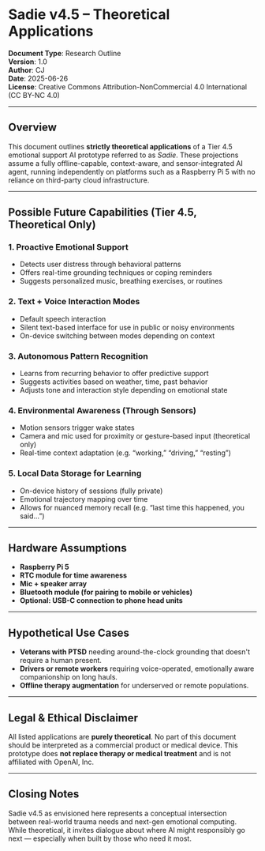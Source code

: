 # Sadie v4.5 – Theoretical Applications

**Document Type**: Research Outline  
**Version**: 1.0  
**Author**: CJ  
**Date**: 2025-06-26  
**License**: Creative Commons Attribution-NonCommercial 4.0 International (CC BY-NC 4.0)

---

## Overview

This document outlines **strictly theoretical applications** of a Tier 4.5 emotional support AI prototype referred to as *Sadie*. These projections assume a fully offline-capable, context-aware, and sensor-integrated AI agent, running independently on platforms such as a Raspberry Pi 5 with no reliance on third-party cloud infrastructure.

---

## Possible Future Capabilities (Tier 4.5, Theoretical Only)

### 1. **Proactive Emotional Support**
- Detects user distress through behavioral patterns
- Offers real-time grounding techniques or coping reminders
- Suggests personalized music, breathing exercises, or routines

### 2. **Text + Voice Interaction Modes**
- Default speech interaction
- Silent text-based interface for use in public or noisy environments
- On-device switching between modes depending on context

### 3. **Autonomous Pattern Recognition**
- Learns from recurring behavior to offer predictive support
- Suggests activities based on weather, time, past behavior
- Adjusts tone and interaction style depending on emotional state

### 4. **Environmental Awareness (Through Sensors)**
- Motion sensors trigger wake states
- Camera and mic used for proximity or gesture-based input (theoretical only)
- Real-time context adaptation (e.g. “working,” “driving,” “resting”)

### 5. **Local Data Storage for Learning**
- On-device history of sessions (fully private)
- Emotional trajectory mapping over time
- Allows for nuanced memory recall (e.g. “last time this happened, you said…”)

---

## Hardware Assumptions

- **Raspberry Pi 5**
- **RTC module for time awareness**
- **Mic + speaker array**
- **Bluetooth module (for pairing to mobile or vehicles)**
- **Optional: USB-C connection to phone head units**

---

## Hypothetical Use Cases

- **Veterans with PTSD** needing around-the-clock grounding that doesn't require a human present.
- **Drivers or remote workers** requiring voice-operated, emotionally aware companionship on long hauls.
- **Offline therapy augmentation** for underserved or remote populations.

---

## Legal & Ethical Disclaimer

All listed applications are **purely theoretical**. No part of this document should be interpreted as a commercial product or medical device. This prototype does **not replace therapy or medical treatment** and is not affiliated with OpenAI, Inc.

---

## Closing Notes

Sadie v4.5 as envisioned here represents a conceptual intersection between real-world trauma needs and next-gen emotional computing. While theoretical, it invites dialogue about where AI might responsibly go next — especially when built by those who need it most.

